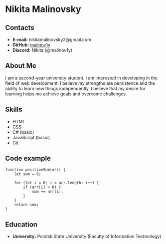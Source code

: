 # Nikita Malinovsky

## Contacts

-   **E-mail:** nikitamalinovsky3\@gmail.com
-   **GitHub:** [malinov1y](https://github.com/malinov1y)
-   **Discord:** Nikita (@malinov1y)

## About Me

I am a second-year university student. I am interested in developing in the field of web development. I believe my strengths are persistence and the ability to learn new things independently. I believe that my desire for learning helps me achieve goals and overcome challenges.

## Skills

-   HTML
-   CSS
-   C# (basic)
-   JavaScript (basic)
-   Git

## Code example

```text
function positiveSum(arr) {
    let sum = 0;

    for (let i = 0; i < arr.length; i++) {
        if (arr[i] > 0) {
            sum += arr[i];
        }
    }
    return sum;
}
```

## Education

-   **University:** Polotsk State University (Faculty of Information Technology)

